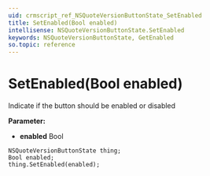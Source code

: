 ```yaml
---
uid: crmscript_ref_NSQuoteVersionButtonState_SetEnabled
title: SetEnabled(Bool enabled)
intellisense: NSQuoteVersionButtonState.SetEnabled
keywords: NSQuoteVersionButtonState, GetEnabled
so.topic: reference
---
```


# SetEnabled(Bool enabled)

Indicate if the button should be enabled or disabled

**Parameter:** 
 - **enabled** Bool

```crmscript
NSQuoteVersionButtonState thing;
Bool enabled;
thing.SetEnabled(enabled);
```

